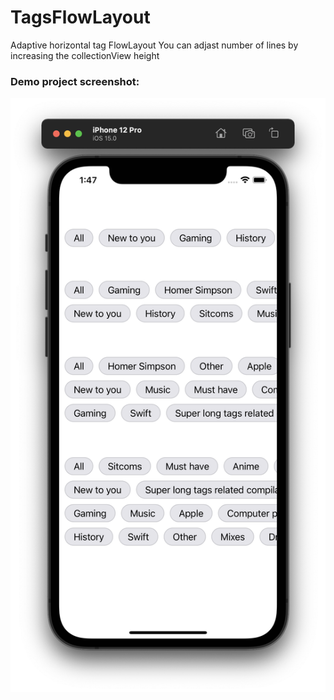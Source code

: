 # TagsFlowLayout

Adaptive horizontal tag FlowLayout
You can adjast number of lines by increasing the collectionView height

### Demo project screenshot:

![cover](https://github.com/Lemonbrush/TagsFlowLayout/blob/main/Resources/Tags.png)
